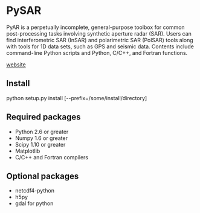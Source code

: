 PySAR
=====

PyAR is a perpetually incomplete, general-purpose toolbox for common post-processing 
tasks involving synthetic aperture radar (SAR). Users can find interferometric SAR 
(InSAR) and polarimetric SAR (PolSAR) tools along with tools for 1D data sets, such 
as GPS and seismic data. Contents include command-line Python scripts and Python, 
C/C++, and Fortran functions.

[website](http://web.gps.caltech.edu/~bminchew/mycodes/PySAR/doc/build/html/index.html)

Install
-------
python setup.py install [--prefix=/some/install/directory] 

Required packages
-----------------
- Python 2.6 or greater 
- Numpy 1.6 or greater
- Scipy 1.10 or greater
- Matplotlib
- C/C++ and Fortran compilers 

Optional packages
-----------------
- netcdf4-python
- h5py
- gdal for python 
